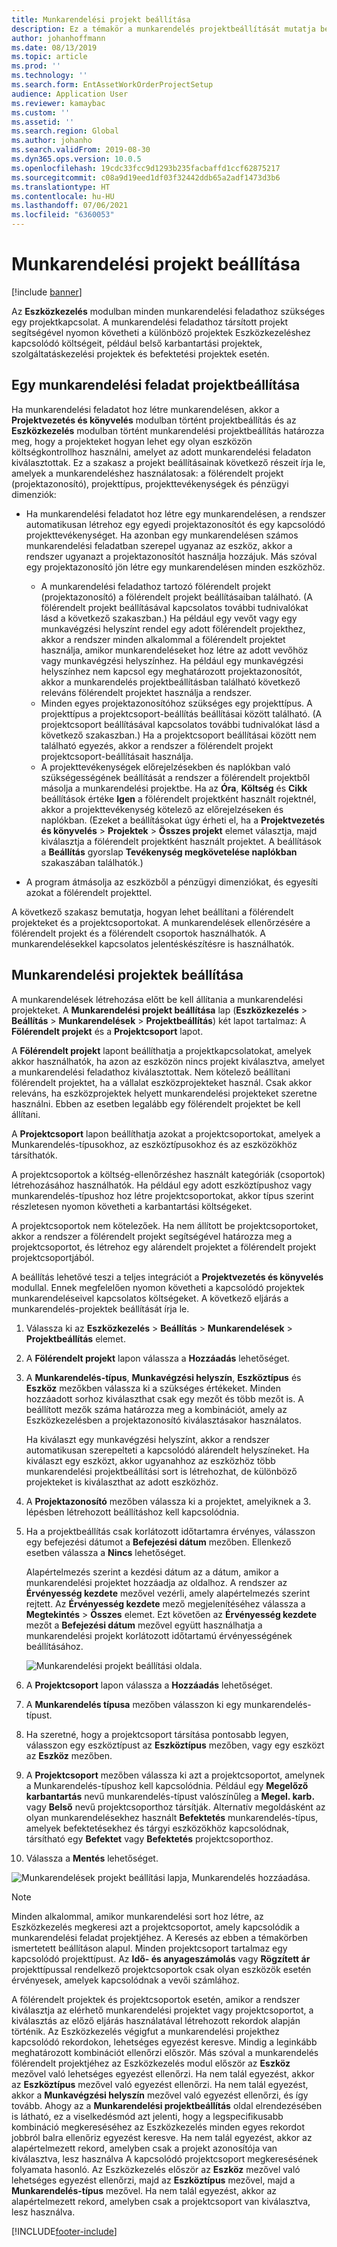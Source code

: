 ```yaml
---
title: Munkarendelési projekt beállítása
description: Ez a témakör a munkarendelés projektbeállítását mutatja be az Eszközkezelésben.
author: johanhoffmann
ms.date: 08/13/2019
ms.topic: article
ms.prod: ''
ms.technology: ''
ms.search.form: EntAssetWorkOrderProjectSetup
audience: Application User
ms.reviewer: kamaybac
ms.custom: ''
ms.assetid: ''
ms.search.region: Global
ms.author: johanho
ms.search.validFrom: 2019-08-30
ms.dyn365.ops.version: 10.0.5
ms.openlocfilehash: 19cdc33fcc9d1293b235facbaffd1ccf62875217
ms.sourcegitcommit: c08a9d19eed1df03f32442ddb65a2adf1473d3b6
ms.translationtype: HT
ms.contentlocale: hu-HU
ms.lasthandoff: 07/06/2021
ms.locfileid: "6360053"
---
```

# <a name="work-order-project-setup"></a>Munkarendelési projekt beállítása

[!include [banner](../../includes/banner.md)]

 

Az **Eszközkezelés** modulban minden munkarendelési feladathoz szükséges egy projektkapcsolat. A munkarendelési feladathoz társított projekt segítségével nyomon követheti a különböző projektek Eszközkezeléshez kapcsolódó költségeit, például belső karbantartási projektek, szolgáltatáskezelési projektek és befektetési projektek esetén. 

## <a name="project-setup-for-a-work-order-job"></a>Egy munkarendelési feladat projektbeállítása

Ha munkarendelési feladatot hoz létre munkarendelésen, akkor a **Projektvezetés és könyvelés** modulban történt projektbeállítás és az **Eszközkezelés** modulban történt munkarendelési projektbeállítás határozza meg, hogy a projekteket hogyan lehet egy olyan eszközön költségkontrollhoz használni, amelyet az adott munkarendelési feladaton kiválasztottak. Ez a szakasz a projekt beállításainak következő részeit írja le, amelyek a munkarendeléshez használatosak: a fölérendelt projekt (projektazonosító), projekttípus, projekttevékenységek és pénzügyi dimenziók:

- Ha munkarendelési feladatot hoz létre egy munkarendelésen, a rendszer automatikusan létrehoz egy egyedi projektazonosítót és egy kapcsolódó projekttevékenységet. Ha azonban egy munkarendelésen számos munkarendelési feladatban szerepel ugyanaz az eszköz, akkor a rendszer ugyanazt a projektazonosítót használja hozzájuk. Más szóval egy projektazonosító jön létre egy munkarendelésen minden eszközhöz.

    - A munkarendelési feladathoz tartozó fölérendelt projekt (projektazonosító) a fölérendelt projekt beállításaiban található. (A fölérendelt projekt beállításával kapcsolatos további tudnivalókat lásd a következő szakaszban.) Ha például egy vevőt vagy egy munkavégzési helyszínt rendel egy adott fölérendelt projekthez, akkor a rendszer minden alkalommal a fölérendelt projektet használja, amikor munkarendeléseket hoz létre az adott vevőhöz vagy munkavégzési helyszínhez. Ha például egy munkavégzési helyszínhez nem kapcsol egy meghatározott projektazonosítót, akkor a munkarendelés projektbeállításban található következő releváns fölérendelt projektet használja a rendszer.
    - Minden egyes projektazonosítóhoz szükséges egy projekttípus. A projekttípus a projektcsoport-beállítás beállításai között található. (A projektcsoport beállításával kapcsolatos további tudnivalókat lásd a következő szakaszban.) Ha a projektcsoport beállításai között nem található egyezés, akkor a rendszer a fölérendelt projekt projektcsoport-beállításait használja.
    - A projekttevékenységek előrejelzésekben és naplókban való szükségességének beállítását a rendszer a fölérendelt projektből másolja a munkarendelési projektbe. Ha az **Óra**, **Költség** és **Cikk** beállítások értéke **Igen** a fölérendelt projektként használt rojektnél, akkor a projekttevékenység kötelező az előrejelzéseken és naplókban. (Ezeket a beállításokat úgy érheti el, ha a **Projektvezetés és könyvelés** \> **Projektek** \> **Összes projekt** elemet választja, majd kiválasztja a fölérendelt projektként használt projektet. A beállítások a **Beállítás** gyorslap **Tevékenység megkövetelése naplókban** szakaszában találhatók.)

- A program átmásolja az eszközből a pénzügyi dimenziókat, és egyesíti azokat a fölérendelt projekttel.

A következő szakasz bemutatja, hogyan lehet beállítani a fölérendelt projekteket és a projektcsoportokat. A munkarendelések ellenőrzésére a fölérendelt projekt és a fölérendelt csoportok használhatók. A munkarendelésekkel kapcsolatos jelentéskészítésre is használhatók.

## <a name="set-up-work-order-projects"></a>Munkarendelési projektek beállítása

A munkarendelések létrehozása előtt be kell állítania a munkarendelési projekteket. A **Munkarendelési projekt beállítása** lap (**Eszközkezelés** \> **Beállítás** \> **Munkarendelések** \> **Projektbeállítás**) két lapot tartalmaz: A **Fölérendelt projekt** és a **Projektcsoport** lapot.

A **Fölérendelt projekt** lapont beállíthatja a projektkapcsolatokat, amelyek akkor használhatók, ha azon az eszközön nincs projekt kiválasztva, amelyet a munkarendelési feladathoz kiválasztottak. Nem kötelező beállítani fölérendelt projektet, ha a vállalat eszközprojekteket használ. Csak akkor releváns, ha eszközprojektek helyett munkarendelési projekteket szeretne használni. Ebben az esetben legalább egy fölérendelt projektet be kell állítani.

A **Projektcsoport** lapon beállíthatja azokat a projektcsoportokat, amelyek a Munkarendelés-típusokhoz, az eszköztípusokhoz és az eszközökhöz társíthatók.

A projektcsoportok a költség-ellenőrzéshez használt kategóriák (csoportok) létrehozásához használhatók. Ha például egy adott eszköztípushoz vagy munkarendelés-típushoz hoz létre projektcsoportokat, akkor típus szerint részletesen nyomon követheti a karbantartási költségeket.

A projektcsoportok nem kötelezőek. Ha nem állított be projektcsoportoket, akkor a rendszer a fölérendelt projekt segítségével határozza meg a projektcsoportot, és létrehoz egy alárendelt projektet a fölérendelt projekt projektcsoportjából.

A beállítás lehetővé teszi a teljes integrációt a **Projektvezetés és könyvelés** modullal. Ennek megfelelően nyomon követheti a kapcsolódó projektek munkarendeléseivel kapcsolatos költségeket. A következő eljárás a munkarendelés-projektek beállítását írja le.

1. Válassza ki az **Eszközkezelés** \> **Beállítás** \> **Munkarendelések** \> **Projektbeállítás** elemet.
2. A **Fölérendelt projekt** lapon válassza a **Hozzáadás** lehetőséget.
3. A **Munkarendelés-típus**, **Munkavégzési helyszín**, **Eszköztípus** és **Eszköz** mezőkben válassza ki a szükséges értékeket. Minden hozzáadott sorhoz kiválaszthat csak egy mezőt és több mezőt is. A beállított mezők száma határozza meg a kombinációt, amely az Eszközkezelésben a projektazonosító kiválasztásakor használatos. 

    Ha kiválaszt egy munkavégzési helyszínt, akkor a rendszer automatikusan szerepelteti a kapcsolódó alárendelt helyszíneket. Ha kiválaszt egy eszközt, akkor ugyanahhoz az eszközhöz több munkarendelési projektbeállítási sort is létrehozhat, de különböző projekteket is kiválaszthat az adott eszközhöz.

4. A **Projektazonosító** mezőben válassza ki a projektet, amelyiknek a 3. lépésben létrehozott beállításhoz kell kapcsolódnia.
5. Ha a projektbeállítás csak korlátozott időtartamra érvényes, válasszon egy befejezési dátumot a **Befejezési dátum** mezőben. Ellenkező esetben válassza a **Nincs** lehetőséget.

    Alapértelmezés szerint a kezdési dátum az a dátum, amikor a munkarendelési projektet hozzáadja az oldalhoz. A rendszer az **Érvényesség kezdete** mezővel vezérli, amely alapértelmezés szerint rejtett. Az **Érvényesség kezdete** mező megjelenítéséhez válassza a **Megtekintés** \> **Összes** elemet. Ezt követően az **Érvényesség kezdete** mezőt a **Befejezési dátum** mezővel együtt használhatja a munkarendelési projekt korlátozott időtartamú érvényességének beállításához.

    ![Munkarendelési projekt beállítási oldala.](media/17-setup-for-work-orders.png)

6. A **Projektcsoport** lapon válassza a **Hozzáadás** lehetőséget.
7. A **Munkarendelés típusa** mezőben válasszon ki egy munkarendelés-típust.
8. Ha szeretné, hogy a projektcsoport társítása pontosabb legyen, válasszon egy eszköztípust az **Eszköztípus** mezőben, vagy egy eszközt az **Eszköz** mezőben.
9. A **Projektcsoport** mezőben válassza ki azt a projektcsoportot, amelynek a Munkarendelés-típushoz kell kapcsolódnia. Például egy **Megelőző karbantartás** nevű munkarendelés-típust valószínűleg a **Megel. karb.** vagy **Belső** nevű projektcsoporthoz társítják. Alternatív megoldásként az olyan munkarendelésekhez használt **Befektetés** munkarendelés-típus, amelyek befektetésekhez és tárgyi eszközökhöz kapcsolódnak, társítható egy **Befektet** vagy **Befektetés** projektcsoporthoz.
10. Válassza a **Mentés** lehetőséget.

![Munkarendelések projekt beállítási lapja, Munkarendelés hozzáadása.](media/18-setup-for-work-orders.png)

> [!NOTE]
> Minden alkalommal, amikor munkarendelési sort hoz létre, az Eszközkezelés megkeresi azt a projektcsoportot, amely kapcsolódik a munkarendelési feladat projektjéhez. A Keresés az ebben a témakörben ismertetett beállításon alapul. Minden projektcsoport tartalmaz egy kapcsolódó projekttípust. Az **Idő- és anyageszámolás** vagy **Rögzített ár** projekttípussal rendelkező projektcsoportok csak olyan eszközök esetén érvényesek, amelyek kapcsolódnak a vevői számlához.
>
> A fölérendelt projektek és projektcsoportok esetén, amikor a rendszer kiválasztja az elérhető munkarendelési projektet vagy projektcsoportot, a kiválasztás az előző eljárás használatával létrehozott rekordok alapján történik. Az Eszközkezelés végigfut a munkarendelési projekthez kapcsolódó rekordokon, lehetséges egyezést keresve. Mindig a leginkább meghatározott kombinációt ellenőrzi először. Más szóval a munkarendelés fölérendelt projektjéhez az Eszközkezelés modul először az **Eszköz** mezővel való lehetséges egyezést ellenőrzi. Ha nem talál egyezést, akkor az **Eszköztípus** mezővel való egyezést ellenőrzi. Ha nem talál egyezést, akkor a **Munkavégzési helyszín** mezővel való egyezést ellenőrzi, és így tovább. Ahogy az a **Munkarendelési projektbeállítás** oldal elrendezésében is látható, ez a viselkedésmód azt jelenti, hogy a legspecifikusabb kombináció megkereséséhez az Eszközkezelés minden egyes rekordot jobbról balra ellenőriz egyezést keresve. Ha nem talál egyezést, akkor az alapértelmezett rekord, amelyben csak a projekt azonosítója van kiválasztva, lesz használva A kapcsolódó projektcsoport megkeresésének folyamata hasonló. Az Eszközkezelés először az **Eszköz** mezővel való lehetséges egyezést ellenőrzi, majd az **Eszköztípus** mezővel, majd a **Munkarendelés-típus** mezővel. Ha nem talál egyezést, akkor az alapértelmezett rekord, amelyben csak a projektcsoport van kiválasztva, lesz használva.


[!INCLUDE[footer-include](../../../includes/footer-banner.md)]